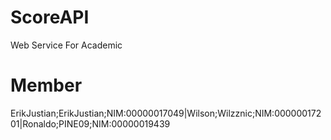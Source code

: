 # ScoreAPI
Web Service For Academic


# Member
ErikJustian;ErikJustian;NIM:00000017049|Wilson;Wilzznic;NIM:00000017201|Ronaldo;PINE09;NIM:00000019439

